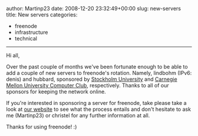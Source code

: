 author: Martinp23
date: 2008-12-20 23:32:49+00:00
slug: new-servers
title: New servers
categories:
- freenode
- infrastructure
- technical
---
Hi all,

Over the past couple of months we've been fortunate enough to be able to add a couple of new servers to freenode's rotation.  Namely, lindbohm (IPv6: denis) and hubbard, sponsored by [Stockholm University](http://www.su.se/) and [Carnegie Mellon University Computer Club](http://www.club.cc.cmu.edu/), respectively.  Thanks to all of our sponsors for keeping the network online.

If you're interested in sponsoring a server for freenode, take please take a look at [our website](http://freenode.net/hosting_ircd.shtml) to see what the process entails and don't hesitate to ask me (Martinp23) or christel for any further information at all.

Thanks for using freenode! :)
